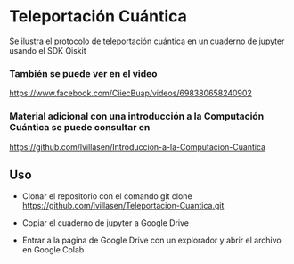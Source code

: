 # Teleportación Cuántica
Se ilustra el protocolo de teleportación cuántica en un cuaderno de jupyter usando el SDK Qiskit

### También se puede ver en el video 

https://www.facebook.com/CiiecBuap/videos/698380658240902

### Material adicional con una introducción a la Computación Cuántica se puede consultar en 

https://github.com/lvillasen/Introduccion-a-la-Computacion-Cuantica

## Uso

- Clonar el repositorio con el comando git clone https://github.com/lvillasen/Teleportacion-Cuantica.git
 
- Copiar el cuaderno de jupyter a Google Drive
 
- Entrar a la página de Google Drive con un explorador y abrir el archivo en Google Colab
